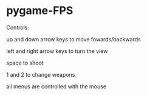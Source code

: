 # pygame-FPS

Controls:

up and down arrow keys to move fowards/backwards

left and right arrow keys to turn the view

space to shoot

1 and 2 to change weapons

all menus are controlled with the mouse
